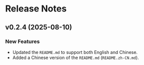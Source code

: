 # Release Notes

## v0.2.4 (2025-08-10)

### New Features

- Updated the `README.md` to support both English and Chinese.
- Added a Chinese version of the `README.md` (`README.zh-CN.md`).
